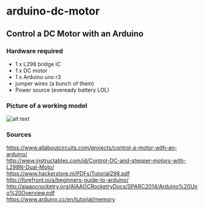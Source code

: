 # arduino-dc-motor
## Control a DC Motor with an Arduino

### Hardware required
- 1 x L298 bridge IC
- 1 x DC motor
- 1 x Arduino uno r3
- jumper wires (a bunch of them)
- Power source (eveready battery LOL)

### Picture of a working model

![alt text](https://github.com/pingslayer/arduino-dc-motor/blob/branch-1/single-motor-L298-module-arduino.jpg)

### Sources

https://www.allaboutcircuits.com/projects/control-a-motor-with-an-arduino/  
http://www.instructables.com/id/Control-DC-and-stepper-motors-with-L298N-Dual-Moto/  
https://www.hackerstore.nl/PDFs/Tutorial298.pdf  
http://forefront.io/a/beginners-guide-to-arduino/  
http://aiaaocrocketry.org/AIAAOCRocketryDocs/SPARC2014/Arduino%20Uno%20Overview.pdf  
https://www.arduino.cc/en/tutorial/memory  
